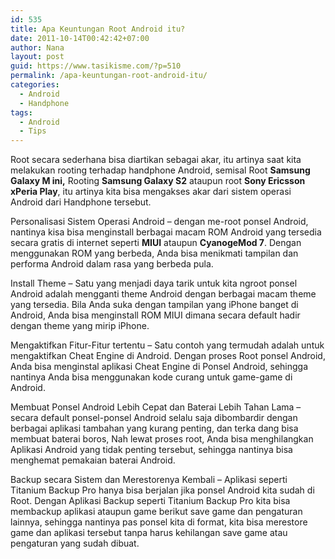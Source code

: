 ```yaml
---
id: 535
title: Apa Keuntungan Root Android itu?
date: 2011-10-14T00:42:42+07:00
author: Nana
layout: post
guid: https://www.tasikisme.com/?p=510
permalink: /apa-keuntungan-root-android-itu/
categories:
  - Android
  - Handphone
tags:
  - Android
  - Tips
---
```

Root secara sederhana bisa diartikan sebagai akar, itu artinya saat kita melakukan rooting terhadap handphone Android, semisal Root **Samsung Galaxy M ini,** Rooting **Samsung Galaxy S2** ataupun root **Sony Ericsson xPeria Play**, itu artinya kita bisa mengakses akar dari sistem operasi Android dari Handphone tersebut.

Personalisasi Sistem Operasi Android – dengan me-root ponsel Android, nantinya kisa bisa menginstall berbagai macam ROM Android yang tersedia secara gratis di internet seperti **MIUI** ataupun **CyanogeMod 7**. Dengan menggunakan ROM yang berbeda, Anda bisa menikmati tampilan dan performa Android dalam rasa yang berbeda pula.

Install Theme – Satu yang menjadi daya tarik untuk kita ngroot ponsel Android adalah mengganti theme Android dengan berbagai macam theme yang tersedia. Bila Anda suka dengan tampilan yang iPhone banget di Android, Anda bisa menginstall ROM MIUI dimana secara default hadir dengan theme yang mirip iPhone.

Mengaktifkan Fitur-Fitur tertentu – Satu contoh yang termudah adalah untuk mengaktifkan Cheat Engine di Android. Dengan proses Root ponsel Android, Anda bisa menginstal aplikasi Cheat Engine di Ponsel Android, sehingga nantinya Anda bisa menggunakan kode curang untuk game-game di Android.

Membuat Ponsel Android Lebih Cepat dan Baterai Lebih Tahan Lama – secara default ponsel-ponsel Android selalu saja dibombardir dengan berbagai aplikasi tambahan yang kurang penting, dan terka dang bisa membuat baterai boros, Nah lewat proses root, Anda bisa menghilangkan Aplikasi Android yang tidak penting tersebut, sehingga nantinya bisa menghemat pemakaian baterai Android.

Backup secara Sistem dan Merestorenya Kembali – Aplikasi seperti Titanium Backup Pro hanya bisa berjalan jika ponsel Android kita sudah di Root. Dengan Aplikasi Backup seperti Titanium Backup Pro kita bisa membackup aplikasi ataupun game berikut save game dan pengaturan lainnya, sehingga nantinya pas ponsel kita di format, kita bisa merestore game dan aplikasi tersebut tanpa harus kehilangan save game atau pengaturan yang sudah dibuat.